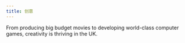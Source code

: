 ```yaml
---
title: 创意
---
```


From producing big budget movies to developing world-class computer games, creativity is thriving in the UK.